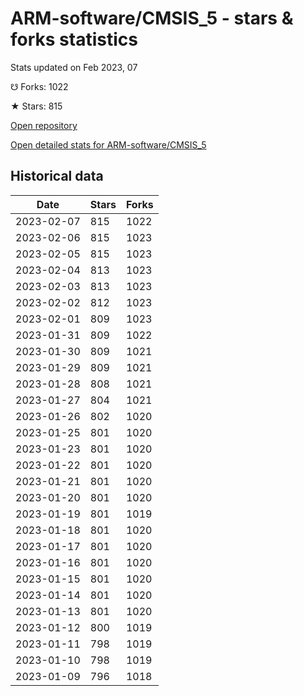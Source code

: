 # ARM-software/CMSIS_5 - stars & forks statistics

Stats updated on Feb 2023, 07

☋ Forks: 1022

★ Stars: 815

[Open repository](https://github.com/ARM-software/CMSIS_5)

[Open detailed stats for ARM-software/CMSIS_5](https://reviewgithub.com/rep/ARM-software/CMSIS_5)

## Historical data
| Date | Stars | Forks |
|------|-------|-------|
| 2023-02-07 | 815 | 1022 | 
| 2023-02-06 | 815 | 1023 | 
| 2023-02-05 | 815 | 1023 | 
| 2023-02-04 | 813 | 1023 | 
| 2023-02-03 | 813 | 1023 | 
| 2023-02-02 | 812 | 1023 | 
| 2023-02-01 | 809 | 1023 | 
| 2023-01-31 | 809 | 1022 | 
| 2023-01-30 | 809 | 1021 | 
| 2023-01-29 | 809 | 1021 | 
| 2023-01-28 | 808 | 1021 | 
| 2023-01-27 | 804 | 1021 | 
| 2023-01-26 | 802 | 1020 | 
| 2023-01-25 | 801 | 1020 | 
| 2023-01-23 | 801 | 1020 | 
| 2023-01-22 | 801 | 1020 | 
| 2023-01-21 | 801 | 1020 | 
| 2023-01-20 | 801 | 1020 | 
| 2023-01-19 | 801 | 1019 | 
| 2023-01-18 | 801 | 1020 | 
| 2023-01-17 | 801 | 1020 | 
| 2023-01-16 | 801 | 1020 | 
| 2023-01-15 | 801 | 1020 | 
| 2023-01-14 | 801 | 1020 | 
| 2023-01-13 | 801 | 1020 | 
| 2023-01-12 | 800 | 1019 | 
| 2023-01-11 | 798 | 1019 | 
| 2023-01-10 | 798 | 1019 | 
| 2023-01-09 | 796 | 1018 | 

